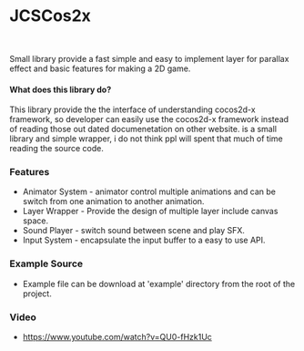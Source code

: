 # JCSCos2x #
<br/>

Small library provide a fast simple and easy to implement layer for
parallax effect and basic features for making a 2D game.

#### What does this library do? ####
This library provide the the interface of understanding cocos2d-x framework, 
so developer can easily use the cocos2d-x framework instead of reading those out 
dated documenetation on other website. is a small library and simple wrapper, i 
do not think ppl will spent that much of time reading the source code.

### Features ###
* Animator System -  animator control multiple animations and can be switch from 
 one animation to another animation.
* Layer Wrapper - Provide the design of multiple layer include canvas space.
* Sound Player - switch sound between scene and play SFX. 
* Input System - encapsulate the input buffer to a easy to use API.

### Example Source ###
* Example file can be download at 'example' directory from the root
 of the project.

### Video ###
* https://www.youtube.com/watch?v=QU0-fHzk1Uc

